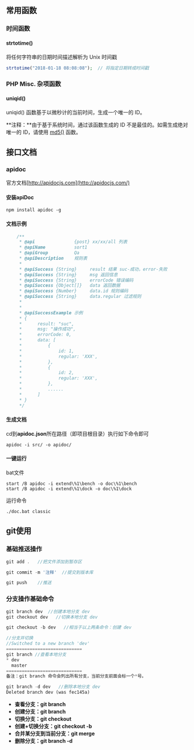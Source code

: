 ## 常用函数

### 时间函数

#### strtotime() 

将任何字符串的日期时间描述解析为 Unix 时间戳

```php
strtotime("2018-01-18 08:08:08");  // 将指定日期转成时间戳
```



### PHP Misc. 杂项函数

#### uniqid()

uniqid() 函数基于以微秒计的当前时间，生成一个唯一的 ID。

**注释：**由于基于系统时间，通过该函数生成的 ID 不是最佳的。如需生成绝对唯一的 ID，请使用 [md5()](https://www.runoob.com/php/func-string-md5.html) 函数。



## 接口文档

### apidoc

官方文档[http://apidocjs.com](http://apidocjs.com/)

#### 安装apiDoc

```
npm install apidoc -g
```

#### 文档示例

```php
    /**
     * @api               {post} xx/xx/all 列表
     * @apiName           sort1
     * @apiGroup          Qa
     * @apiDescription    规则表
     *
     * @apiSuccess {String} 	result 结果 suc-成功，error-失败
     * @apiSuccess {String} 	msg 返回信息
     * @apiSuccess {String} 	errorCode 错误编码
     * @apiSuccess {Object[]} 	data 返回数据
     * @apiSuccess {Number} 	data.id 规则编码
     * @apiSuccess {String} 	data.regular 过滤规则
     *
     *
     * @apiSuccessExample 示例
     * {
     *      result: "suc",
     *      msg: "操作成功",
     *      errorCode: 0,
     *      data: [
     *          {
     *              id: 1,
     *              regular: 'XXX',
     *          },
     *          {
     *              id: 2,
     *              regular: 'XXX',
     *          },
     *          ......
     *      ]
     * }
     */
```

#### 生成文档

cd到**apidoc.json**所在路径（即项目根目录）执行如下命令即可

```
apidoc -i src/ -o apidoc/
```

#### 一键运行

bat文件

```
start /B apidoc -i extend\%1\bench -o doc\%1\bench
start /B apidoc -i extend\%1\dock -o doc\%1\dock
```

运行命令

```
./doc.bat classic
```



## git使用

### 基础推送操作

```php
git add .	//把文件添加到暂存区

git commit -m '注释'	//提交到版本库

git push	//推送
```



### 分支操作基础命令

```php
git branch dev  //创建本地分支 dev
git checkout dev   //切换本地分支 dev

git checkout -b dev   //相当于以上两条命令：创建 dev 

//分支并切换
//Switched to a new branch 'dev'
=============================
git branch //查看本地分支
* dev
  master
=============================
备注：git branch 命令会列出所有分支，当前分支前面会标一个*号。

git branch -d dev   //删除本地分支 dev
Deleted branch dev (was fec145a)
```

- **查看分支：git branch**
- **创建分支：git branch <name>**
- **切换分支：git checkout <name>**
- **创建+切换分支：git checkout -b <name>**
- **合并某分支到当前分支：git merge <name>**
- **删除分支：git branch -d <name>**











